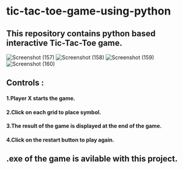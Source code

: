 # tic-tac-toe-game-using-python

## This repository contains python based interactive Tic-Tac-Toe game.

![Screenshot (157)](https://user-images.githubusercontent.com/114282369/196422388-97e255e2-ccb0-44bc-b594-779ec9e5f6c0.png)
![Screenshot (158)](https://user-images.githubusercontent.com/114282369/196422404-81a9911b-ae07-435b-ab49-cca27816aab4.png)
![Screenshot (159)](https://user-images.githubusercontent.com/114282369/196422413-cd6c8e28-8639-437c-bc15-c9e5a4996a06.png)
![Screenshot (160)](https://user-images.githubusercontent.com/114282369/196422418-14f1da57-029c-4b78-94ea-d40ba94395ed.png)


## Controls :

#### 1.Player X starts the game.
#### 2.Click on each grid to place symbol.
#### 3.The result of the game is displayed at the end of the game.
#### 4.Click on the restart button to play again.

## .exe of the game is avilable with this project.
